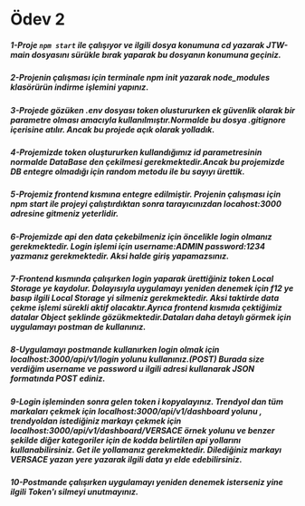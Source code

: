 # Ödev 2

##### 1-Proje ``` npm start ``` ile çalışıyor ve ilgili dosya konumuna cd yazarak JTW-main dosyasını sürükle bırak yaparak bu dosyanın konumuna geçiniz.

##### 2-Projenin çalışması için terminale npm init yazarak node_modules klasörürün indirme işlemini yapınız.

##### 3-Projede gözüken .env dosyası token olustururken ek güvenlik olarak bir parametre olması amacıyla kullanılmıştır.Normalde bu dosya .gitignore içerisine atılır. Ancak bu    projede açık olarak yolladık.

##### 4-Projemizde token oluştururken kullandığımız id parametresinin normalde DataBase den çekilmesi gerekmektedir.Ancak bu projemizde DB entegre olmadığı için random metodu ile bu sayıyı ürettik.

##### 5-Projemiz frontend kısmına entegre edilmiştir. Projenin çalışması için npm start ile projeyi çalıştırdıktan sonra tarayıcınızdan locahost:3000 adresine gitmeniz yeterlidir.

##### 6-Projemizde api den data çekebilmeniz için öncelikle login olmanız gerekmektedir. Login işlemi için username:ADMIN password:1234 yazmanız gerekmektedir. Aksi halde giriş yapamazsınız.

##### 7-Frontend kısmında çalışırken login yaparak ürettiğiniz token Local Storage ye kaydolur. Dolayısıyla uygulamayı yeniden denemek için f12 ye basıp ilgili Local Storage yi silmeniz gerekmektedir. Aksi taktirde data çekme işlemi sürekli aktif olacaktır.Ayrıca frontend kısmıda çektiğimiz datalar Object şeklinde gözükmektedir.Dataları daha detaylı görmek için uygulamayı postman de kullanınız.

##### 8-Uygulamayı postmande kullanırken login olmak için localhost:3000/api/v1/login yolunu kullanınız.(POST) Burada size verdiğim username ve password u ilgili adresi kullanarak JSON formatında POST ediniz.

##### 9-Login işleminden sonra gelen token i kopyalayınız. Trendyol dan tüm markaları çekmek için  localhost:3000/api/v1/dashboard yolunu , trendyoldan istediğiniz markayı çekmek için localhost:3000/api/v1/dashboard/VERSACE örnek yolunu ve benzer şekilde diğer kategoriler için de kodda belirtilen api yollarını kullanabilirsiniz. Get ile yollamanız gerekmektedir. Dilediğiniz markayı VERSACE yazan yere yazarak ilgili data yı elde edebilirsiniz. 

##### 10-Postmande çalışırken uygulamayı yeniden denemek isterseniz yine ilgili Token'ı silmeyi unutmayınız.




